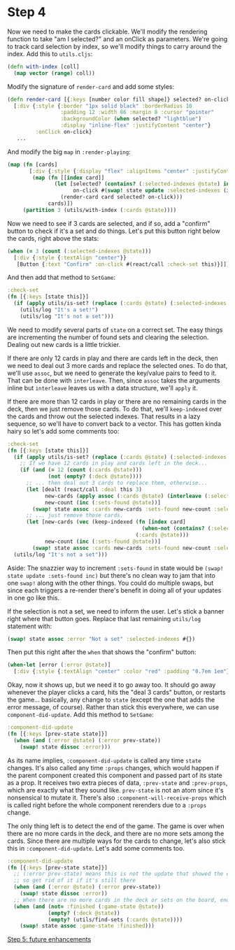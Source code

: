 # Step 4

Now we need to make the cards clickable.  We'll modify the rendering function to take "am I selected?" and an onClick as parameters.  We're going to track card selection by index, so we'll modify things to carry around the index.  Add this to `utils.cljs`:

```clojure
(defn with-index [coll]
  (map vector (range) coll))
```

Modify the signature of `render-card` and add some styles:
```clojure
(defn render-card [{:keys [number color fill shape]} selected? on-click]
  [:div {:style {:border "1px solid black" :borderRadius 10
                 :padding 12 :width 86 :margin 8 :cursor "pointer"
                 :backgroundColor (when selected? "lightblue")
                 :display "inline-flex" :justifyContent "center"}
         :onClick on-click}
   ...
```

And modify the big `map` in `:render-playing`:
```clojure
(map (fn [cards]
       [:div {:style {:display "flex" :alignItems "center" :justifyContent "center"}}
        (map (fn [[index card]]
               (let [selected? (contains? (:selected-indexes @state) index)
                     on-click #(swap! state update :selected-indexes (if selected? disj conj) index)]
                 (render-card card selected? on-click)))
             cards)])
     (partition 3 (utils/with-index (:cards @state))))
```

Now we need to see if 3 cards are selected, and if so, add a "confirm" button to check if it's a set and do things.  Let's put this button right below the cards, right above the stats:
```clojure
(when (= 3 (count (:selected-indexes @state)))
  [:div {:style {:textAlign "center"}}
   [Button {:text "Confirm" :on-click #(react/call :check-set this)}]])
```

And then add that method to `SetGame`:
```clojure
:check-set
(fn [{:keys [state this]}]
  (if (apply utils/is-set? (replace (:cards @state) (:selected-indexes @state)))
    (utils/log "It's a set!")
    (utils/log "It's not a set")))
```

We need to modify several parts of `state` on a correct set.  The easy things are incrementing the number of found sets and clearing the selection.  Dealing out new cards is a little trickier.

If there are only 12 cards in play and there are cards left in the deck, then we need to deal out 3 more cards and replace the selected ones.  To do that, we'll use `assoc`, but we need to generate the key/value pairs to feed to it.  That can be done with `interleave`.  Then, since `assoc` takes the arguments inline but `interleave` leaves us with a data structure, we'll `apply` it.

If there are more than 12 cards in play or there are no remaining cards in the deck, then we just remove those cards.  To do that, we'll `keep-indexed` over the cards and throw out the selected indexes.  That results in a lazy sequence, so we'll have to convert back to a vector.  This has gotten kinda hairy so let's add some comments too:

```clojure
:check-set
(fn [{:keys [state this]}]
  (if (apply utils/is-set? (replace (:cards @state) (:selected-indexes @state)))
    ;; If we have 12 cards in play and cards left in the deck...
    (if (and (= 12 (count (:cards @state)))
             (not (empty? (:deck @state))))
      ;; ... then deal out 3 cards to replace them, otherwise...
      (let [dealt (react/call :deal this 3)
            new-cards (apply assoc (:cards @state) (interleave (:selected-indexes @state) dealt))
            new-count (inc (:sets-found @state))]
        (swap! state assoc :cards new-cards :sets-found new-count :selected-indexes #{}))
      ;; ... just remove those cards.
      (let [new-cards (vec (keep-indexed (fn [index card]
                                           (when-not (contains? (:selected-indexes @state) index) card))
                                         (:cards @state)))
            new-count (inc (:sets-found @state))]
        (swap! state assoc :cards new-cards :sets-found new-count :selected-indexes #{})))
  (utils/log "It's not a set")))
```

Aside: The snazzier way to increment `:sets-found` in state would be `(swap! state update :sets-found inc)` but there's no clean way to jam that into one `swap!` along with the other things.  You could do multiple swaps, but since each triggers a re-render there's benefit in doing all of your updates in one go like this.


If the selection is not a set, we need to inform the user.  Let's stick a banner right where that button goes.  Replace that last remaining `utils/log` statement with:
```clojure
(swap! state assoc :error "Not a set" :selected-indexes #{})
```

Then put this right after the `when` that shows the "confirm" button:
```clojure
(when-let [error (:error @state)]
  [:div {:style {:textAlign "center" :color "red" :padding "0.7em 1em"}} error])
```

Okay, now it shows up, but we need it to go away too.  It should go away whenever the player clicks a card, hits the "deal 3 cards" button, or restarts the game... basically, any change to `state` (except the one that adds the error message, of course).  Rather than stick this everywhere, we can use `component-did-update`.  Add this method to `SetGame`:
```clojure
:component-did-update
(fn [{:keys [prev-state state]}]
  (when (and (:error @state) (:error prev-state))
    (swap! state dissoc :error)))
```

As its name implies, `:component-did-update` is called any time `state` changes.  It's also called any time `:props` changes, which would happen if the parent component created this component and passed part of its state as a prop.  It receives two extra pieces of data, `:prev-state` and `:prev-props`, which are exactly what they sound like.  `prev-state` is not an atom since it's nonsensical to mutate it.  There's also `:component-will-receive-props` which is called right before the whole component rerenders due to a `:props` change.

The only thing left is to detect the end of the game.  The game is over when there are no more cards in the deck, and there are no more sets among the cards.  Since there are multiple ways for the cards to change, let's also stick this in `:component-did-update`.  Let's add some comments too.

```clojure
:component-did-update
(fn [{:keys [prev-state state]}]
  ;; (:error prev-state) means this is not the update that showed the error,
  ;; so get rid of it if it's still there
  (when (and (:error @state) (:error prev-state))
    (swap! state dissoc :error))
  ;; When there are no more cards in the deck or sets on the board, end the game:
  (when (and (not= :finished (:game-state @state))
             (empty? (:deck @state))
             (empty? (utils/find-sets (:cards @state))))
    (swap! state assoc :game-state :finished)))
```

[Step 5: future enhancements](https://github.com/MattPutnam/cljs-tutorial/blob/master/tutorial/step5.md)

